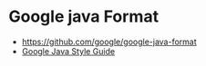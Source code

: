 # Google java Format

- https://github.com/google/google-java-format
- [Google Java Style Guide](https://google.github.io/styleguide/javaguide.html)
